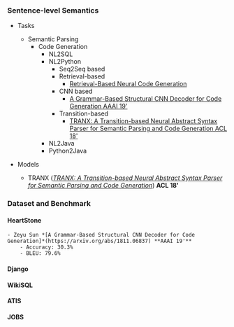 ### Sentence-level Semantics
- Tasks
    - Semantic Parsing
        - Code Generation
            - NL2SQL
            - NL2Python
                - Seq2Seq based
                - Retrieval-based
                    - [Retrieval-Based Neural Code Generation](https://arxiv.org/abs/1808.10025)
                - CNN based 
                    - [A Grammar-Based Structural CNN Decoder for Code Generation AAAI 19'](https://arxiv.org/abs/1811.06837)
                - Transition-based
                    - [TRANX: A Transition-based Neural Abstract Syntax Parser for Semantic Parsing and Code Generation ACL 18'](https://arxiv.org/abs/1810.02720)
            - NL2Java
            - Python2Java
     
- Models
    - TRANX (*[TRANX: A Transition-based Neural Abstract Syntax Parser for Semantic Parsing and Code Generation](https://arxiv.org/abs/1810.02720)*) **ACL 18'**
        

### Dataset and Benchmark
#### HeartStone
    - Zeyu Sun *[A Grammar-Based Structural CNN Decoder for Code Generation]*(https://arxiv.org/abs/1811.06837) **AAAI 19'**
        - Accuracy: 30.3%
        - BLEU: 79.6%
        
#### Django
#### WikiSQL
#### ATIS
#### JOBS

